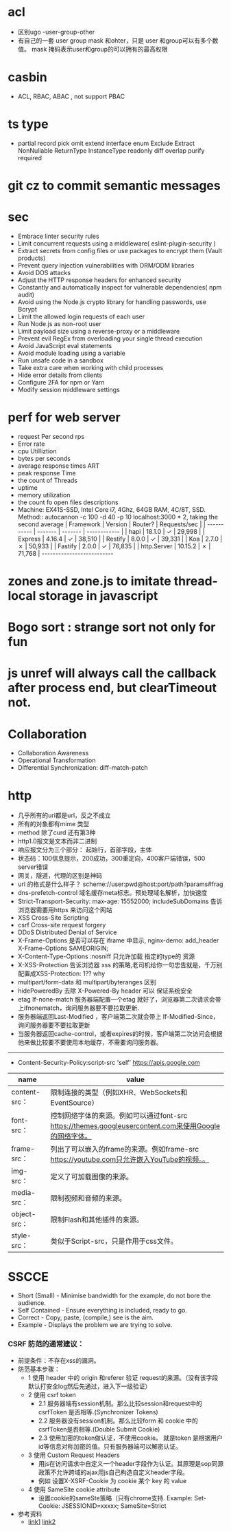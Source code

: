 # acl
 - 区别ugo -user-group-other
 - 有自己的一套 user group mask 和ohter，只是 user 和group可以有多个数值。 mask 掩码表示user和group的可以拥有的最高权限
  
# casbin
- ACL, RBAC, ABAC , not support PBAC
# ts type
- partial record pick omit extend interface enum Exclude Extract NonNullable ReturnType InstanceType readonly diff overlap purify required 
# git cz to commit semantic messages
# sec
- Embrace linter security rules
- Limit concurrent requests using a middleware( eslint-plugin-security )
- Extract secrets from config files or use packages to encrypt them (Vault products)
- Prevent query injection vulnerabilities with ORM/ODM libraries
- Avoid DOS attacks 
- Adjust the HTTP response headers for enhanced security
- Constantly and automatically inspect for vulnerable dependencies( npm audit)
- Avoid using the Node.js crypto library for handling passwords, use Bcrypt
- Limit the allowed login requests of each user
- Run Node.js as non-root user
- Limit payload size using a reverse-proxy or a middleware
- Prevent evil RegEx from overloading your single thread execution
- Avoid JavaScript eval statements
- Avoid module loading using a variable
- Run unsafe code in a sandbox
- Take extra care when working with child processes
- Hide error details from clients
- Configure 2FA for npm or Yarn
- Modify session middleware settings

# perf for web server 
- request Per second rps
- Error rate
- cpu Utilliztion
- bytes per seconds
- average response times ART
- peak response Time
- the count of Threads
- uptime
- memory utilization
- the count fo open files descriptions
-  Machine: EX41S-SSD, Intel Core i7, 4Ghz, 64GB RAM, 4C/8T, SSD. Method:: autocannon -c 100 -d 40 -p 10 localhost:3000 * 2, taking the second average
   | Framework   | Version | Router? | Requests/sec |
   | ----------- | ------- | ------- | ------------ |
   | hapi        | 18.1.0  | ✓       | 29,998       |
   | Express     | 4.16.4  | ✓       | 38,510       |
   | Restify     | 8.0.0   | ✓       | 39,331       |
   | Koa         | 2.7.0   | ✗       | 50,933       |
   | Fastify     | 2.0.0   | ✓       | 76,835       |
   | http.Server | 10.15.2 | ✗       | 71,768       |
        --------------------------

# zones and zone.js to imitate thread-local storage in javascript
# Bogo sort : strange sort not only for fun  
# js unref will always call the callback after process end, but clearTimeout not.


# Collaboration
- Collaboration Awareness
- Operational Transformation 
- Differential Synchronization:  diff-match-patch
 
 
 
# http  
 * 几乎所有的uri都是url，反之不成立
* 所有的对象都有mime 类型
* method 除了curd 还有第3种
* http1.0报文是文本而非二进制
* 响应报文分为三个部分： 起始行，首部字段，主体
* 状态码：100信息提示，200成功，300重定向，400客户端错误，500 server错误
* 网关，隧道，代理的区别是神码
* url 的格式是什么样子？ scheme://user:pwd@host:port/path?params#frag
* dns-prefetch-control  域名缓存meta标志。预处理域名解析，加快速度
* Strict-Transport-Security: max-age: 15552000; includeSubDomains 告诉浏览器需要用https 来访问这个网站
* XSS Cross-Site Scripting 
* csrf Cross-site request forgery
* DDoS Distributed Denial of Service
* X-Frame-Options 是否可以存在  iframe 中显示, nginx-demo: add_header X-Frame-Options SAMEORIGIN;
* X-Content-Type-Options :nosniff 只允许加载 指定的type的 资源
* X-XSS-Protection 告诉浏览器 xss 的策略,老司机给你一句忠告就是，千万别配置成XSS-Protection: 1?? why
* multipart/form-data  和 multipart/byteranges 区别
* hidePoweredBy 去除 X-Powered-By header 可以 保证系统安全
* etag If-none-match 服务器端配置一个etag 就好了，浏览器第二次请求会带上ifnonematch，询问服务器要不要拉取更新.
* 服务器端返回Last-Modified ，客户端第二次就会带上 If-Modified-Since，询问服务器要不要拉取更新
* 当服务器返回cache-control，或者expires的时候，客户端第二次访问会根据他来做比较要不要使用本地缓存，不需要询问服务器。

---------------------


* Content-Security-Policy:script-src 'self' https://apis.google.com

| name          | value                                                                                                 |
| ------------- | ----------------------------------------------------------------------------------------------------- |
| content-src： | 限制连接的类型（例如XHR、WebSockets和EventSource）                                                    |
| font-src：    | 控制网络字体的来源。例如可以通过font-src https://themes.googleusercontent.com来使用Google的网络字体。 |
| frame-src：   | 列出了可以嵌入的frame的来源。例如frame-src https://youtube.com只允许嵌入YouTube的视频。。             |
| img-src：     | 定义了可加载图像的来源。                                                                              |
| media-src：   | 限制视频和音频的来源。                                                                                |
| object-src：  | 限制Flash和其他插件的来源。                                                                           |
| style-src：   | 类似于Script-src，只是作用于css文件。                                                                 |


# SSCCE
- Short (Small) - Minimise bandwidth for the example, do not bore the audience.
- Self Contained - Ensure everything is included, ready to go.
- Correct - Copy, paste, (compile,) see is the aim.
- Example - Displays the problem we are trying to solve.

### CSRF 防范的通常建议：
- 前提条件：不存在xss的漏洞。
- 防范基本步骤：
  - 1 使用 header 中的 origin 和referer 验证 request的来源。（没有该字段默认打安全log然后先通过，进入下一级验证）
  - 2 使用 csrf token
    - 2.1 服务器端有session机制。那么比较session和request中的 csrfToken 是否相等.(Synchronizer Tokens)
    - 2.2 服务器没有session机制。那么比较form 和 cookie 中的 csrfToken是否相等.(Double Submit Cookie)
    - 2.3 使用加密的token做认证，不使用cookie。 就是token 是根据用户id等信息对称加密的值。只有服务器端可以解密认证。
  - 3 使用 Custom Request Headers
    - 用js在访问请求中自定义一个header字段作为认证。其原理是sop同源政策不允许跨域的ajax用js自己构造自定义header字段。
    - 例如 设置X-XSRF-Cookie 为 cookie 某个 key 的 value
  - 4 使用 SameSite cookie attribute
    - 设置cookie的sameSte策略（只有chrome支持. Example: Set-Cookie: JSESSIONID=xxxxx; SameSite=Strict
- 参考资料
  - [link1](https://seclab.stanford.edu/websec/csrf/csrf.pdf) [link2](https://www.owasp.org/index.php/Cross-Site_Request_Forgery_(CSRF)_Prevention_Cheat_Sheet#Double_Submit_Cookie)
